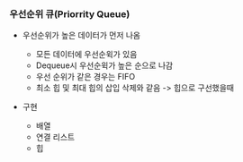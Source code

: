 ### 우선순위 큐(Priorrity Queue)

- 우선순위가 높은 데이터가 먼저 나옴
  - 모든 데이터에 우선순윅가 있음
  - Dequeue시 우선순윅가 높은 순으로 나감
  - 우선 순위가 같은 경우는 FIFO
  - 최소 힙 및 최대 힙의 삽입 삭제와 같음 -> 힙으로 구선했을때

- 구현
  - 배열
  - 연결 리스트
  - 힙